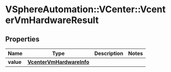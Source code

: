 # VSphereAutomation::VCenter::VcenterVmHardwareResult

## Properties
Name | Type | Description | Notes
------------ | ------------- | ------------- | -------------
**value** | [**VcenterVmHardwareInfo**](VcenterVmHardwareInfo.md) |  | 


